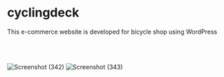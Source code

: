 # cyclingdeck
 This e-commerce website is developed for bicycle shop using WordPress <br> <br>
 

<br><br>
![Screenshot (342)](https://user-images.githubusercontent.com/119162766/227967487-b452ccc0-15bc-4faa-9ec8-e70173fbc4c8.png)
![Screenshot (343)](https://user-images.githubusercontent.com/119162766/227967519-b03840d2-fadd-465c-bc15-d93584b57917.png)
